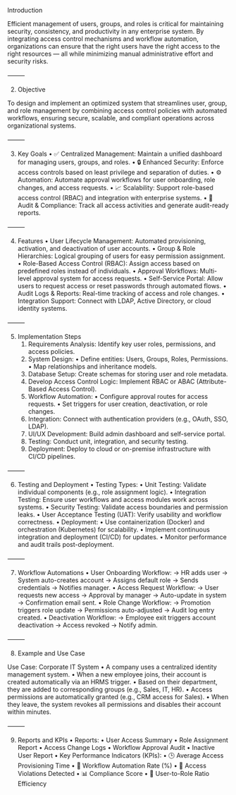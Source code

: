 Introduction

Efficient management of users, groups, and roles is critical for maintaining security, consistency, and productivity in any enterprise system. By integrating access control mechanisms and workflow automation, organizations can ensure that the right users have the right access to the right resources — all while minimizing manual administrative effort and security risks.

⸻

2. Objective

To design and implement an optimized system that streamlines user, group, and role management by combining access control policies with automated workflows, ensuring secure, scalable, and compliant operations across organizational systems.

⸻

3. Key Goals
	•	✅ Centralized Management: Maintain a unified dashboard for managing users, groups, and roles.
	•	🔒 Enhanced Security: Enforce access controls based on least privilege and separation of duties.
	•	⚙️ Automation: Automate approval workflows for user onboarding, role changes, and access requests.
	•	📈 Scalability: Support role-based access control (RBAC) and integration with enterprise systems.
	•	🧠 Audit & Compliance: Track all access activities and generate audit-ready reports.

⸻

4. Features
	•	User Lifecycle Management: Automated provisioning, activation, and deactivation of user accounts.
	•	Group & Role Hierarchies: Logical grouping of users for easy permission assignment.
	•	Role-Based Access Control (RBAC): Assign access based on predefined roles instead of individuals.
	•	Approval Workflows: Multi-level approval system for access requests.
	•	Self-Service Portal: Allow users to request access or reset passwords through automated flows.
	•	Audit Logs & Reports: Real-time tracking of access and role changes.
	•	Integration Support: Connect with LDAP, Active Directory, or cloud identity systems.

⸻

5. Implementation Steps
	1.	Requirements Analysis: Identify key user roles, permissions, and access policies.
	2.	System Design:
	•	Define entities: Users, Groups, Roles, Permissions.
	•	Map relationships and inheritance models.
	3.	Database Setup: Create schemas for storing user and role metadata.
	4.	Develop Access Control Logic: Implement RBAC or ABAC (Attribute-Based Access Control).
	5.	Workflow Automation:
	•	Configure approval routes for access requests.
	•	Set triggers for user creation, deactivation, or role changes.
	6.	Integration: Connect with authentication providers (e.g., OAuth, SSO, LDAP).
	7.	UI/UX Development: Build admin dashboard and self-service portal.
	8.	Testing: Conduct unit, integration, and security testing.
	9.	Deployment: Deploy to cloud or on-premise infrastructure with CI/CD pipelines.

⸻

6. Testing and Deployment
	•	Testing Types:
	•	Unit Testing: Validate individual components (e.g., role assignment logic).
	•	Integration Testing: Ensure user workflows and access modules work across systems.
	•	Security Testing: Validate access boundaries and permission leaks.
	•	User Acceptance Testing (UAT): Verify usability and workflow correctness.
	•	Deployment:
	•	Use containerization (Docker) and orchestration (Kubernetes) for scalability.
	•	Implement continuous integration and deployment (CI/CD) for updates.
	•	Monitor performance and audit trails post-deployment.

⸻

7. Workflow Automations
	•	User Onboarding Workflow:
→ HR adds user → System auto-creates account → Assigns default role → Sends credentials → Notifies manager.
	•	Access Request Workflow:
→ User requests new access → Approval by manager → Auto-update in system → Confirmation email sent.
	•	Role Change Workflow:
→ Promotion triggers role update → Permissions auto-adjusted → Audit log entry created.
	•	Deactivation Workflow:
→ Employee exit triggers account deactivation → Access revoked → Notify admin.

⸻

8. Example and Use Case

Use Case: Corporate IT System
	•	A company uses a centralized identity management system.
	•	When a new employee joins, their account is created automatically via an HRMS trigger.
	•	Based on their department, they are added to corresponding groups (e.g., Sales, IT, HR).
	•	Access permissions are automatically granted (e.g., CRM access for Sales).
	•	When they leave, the system revokes all permissions and disables their account within minutes.

⸻

9. Reports and KPIs
	•	Reports:
	•	User Access Summary
	•	Role Assignment Report
	•	Access Change Logs
	•	Workflow Approval Audit
	•	Inactive User Report
	•	Key Performance Indicators (KPIs):
	•	🕒 Average Access Provisioning Time
	•	🔁 Workflow Automation Rate (%)
	•	🔐 Access Violations Detected
	•	📊 Compliance Score
	•	👥 User-to-Role Ratio Efficiency
